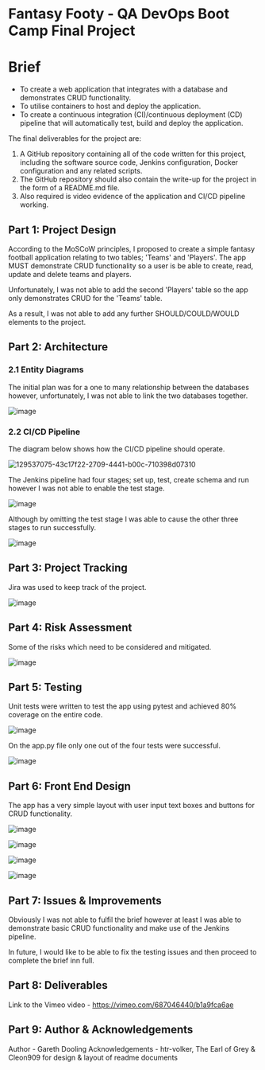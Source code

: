 # Fantasy Footy - QA DevOps Boot Camp Final Project 

# Brief

- To create a web application that integrates with a database and demonstrates CRUD functionality.
- To utilise containers to host and deploy the application.
- To create a continuous integration (CI)/continuous deployment (CD) pipeline that will automatically test, build and deploy the application.

The final deliverables for the project are:

1. A GitHub repository containing all of the code written for this project, including the software source code, Jenkins configuration, Docker configuration and any related scripts.
2. The GitHub repository should also contain the write-up for the project in the form of a README.md file.
3. Also required is video evidence of the application and CI/CD pipeline working.

## Part 1: Project Design

According to the MoSCoW principles, I proposed to create a simple fantasy football application relating to two tables; 'Teams' and 'Players'. The app MUST demonstrate CRUD functionality so a user is be able to create, read, update and delete teams and players. 

Unfortunately, I was not able to add the second 'Players' table so the app only demonstrates CRUD for the 'Teams' table. 

As a result, I was not able to add any further SHOULD/COULD/WOULD elements to the project. 

## Part 2: Architecture

### 2.1 Entity Diagrams

The initial plan was for a one to many relationship between the databases however, unfortunately, I was not able to link the two databases together. 

![image](https://user-images.githubusercontent.com/97617047/153581704-25a4ffb8-81b2-491a-acf4-ed42351c7833.png)

### 2.2 CI/CD Pipeline

The diagram below shows how the CI/CD pipeline should operate.   

![129537075-43c17f22-2709-4441-b00c-710398d07310](https://user-images.githubusercontent.com/97617047/157854508-bd8f2f02-71b6-4946-baf4-a213691df359.png)

The Jenkins pipeline had four stages; set up, test, create schema and run however I was not able to enable the test stage.

![image](https://user-images.githubusercontent.com/97617047/157857460-59cbb23b-d9d2-4112-a8c4-4396d60a22c3.png)

Although by omitting the test stage I was able to cause the other three stages to run successfully.

![image](https://user-images.githubusercontent.com/97617047/157857906-51cfd6ce-fbbc-406b-b3ac-c635b6c10809.png)

## Part 3: Project Tracking

Jira was used to keep track of the project.

![image](https://user-images.githubusercontent.com/97617047/157858494-cb83cf1c-a8d0-4832-b609-50e397ab1b2e.png)

## Part 4: Risk Assessment

Some of the risks which need to be considered and mitigated. 

![image](https://user-images.githubusercontent.com/97617047/157861073-d22203cc-c094-4828-b494-d2e7ce147e34.png)

## Part 5: Testing

Unit tests were written to test the app using pytest and achieved 80% coverage on the entire code. 

![image](https://user-images.githubusercontent.com/97617047/157863282-1258a670-f61d-4290-bb17-b84994f0a89c.png)

On the app.py file only one out of the four tests were successful. 

![image](https://user-images.githubusercontent.com/97617047/157864198-0cb6f52a-2d75-4969-9b12-395da92eeff1.png)

## Part 6: Front End Design

The app has a very simple layout with user input text boxes and buttons for CRUD functionality. 

![image](https://user-images.githubusercontent.com/97617047/157864698-18056bb6-0369-48cb-9151-64dc6915d06b.png)

![image](https://user-images.githubusercontent.com/97617047/157864777-c4120efd-8430-4ed3-99c0-3a960be94523.png)

![image](https://user-images.githubusercontent.com/97617047/157864957-7ddfe787-b0a1-48a8-88ae-9c10436573d0.png)

![image](https://user-images.githubusercontent.com/97617047/157865021-c608e4a8-8f9e-48e8-b3c3-7bf97065c8c1.png)

## Part 7: Issues & Improvements

Obviously I was not able to fulfil the brief however at least I was able to demonstrate basic CRUD functionality and make use of the Jenkins pipeline. 

In future, I would like to be able to fix the testing issues and then proceed to complete the brief inn full. 

## Part 8: Deliverables

Link to the Vimeo video - https://vimeo.com/687046440/b1a9fca6ae

## Part 9: Author & Acknowledgements

Author - Gareth Dooling
Acknowledgements - htr-volker, The Earl of Grey & Cleon909 for design & layout of readme documents
